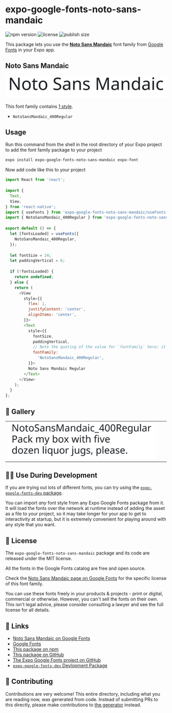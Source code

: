 # expo-google-fonts-noto-sans-mandaic

![npm version](https://flat.badgen.net/npm/v/expo-google-fonts-noto-sans-mandaic)
![license](https://flat.badgen.net/github/license/expo/google-fonts)
![publish size](https://flat.badgen.net/packagephobia/install/expo-google-fonts-noto-sans-mandaic)

This package lets you use the [**Noto Sans Mandaic**](https://fonts.google.com/specimen/Noto+Sans+Mandaic) font family from [Google Fonts](https://fonts.google.com/) in your Expo app.

## Noto Sans Mandaic

![Noto Sans Mandaic](./font-family.png)

This font family contains [1 style](#-gallery).

- `NotoSansMandaic_400Regular`

## Usage

Run this command from the shell in the root directory of your Expo project to add the font family package to your project
```sh
expo install expo-google-fonts-noto-sans-mandaic expo-font
```

Now add code like this to your project
```js
import React from 'react';

import {
  Text,
  View,
} from 'react-native';
import { useFonts } from 'expo-google-fonts-noto-sans-mandaic/useFonts';
import { NotoSansMandaic_400Regular } from 'expo-google-fonts-noto-sans-mandaic/400Regular';

export default () => {
  let [fontsLoaded] = useFonts({
    NotoSansMandaic_400Regular,
  });

  let fontSize = 24;
  let paddingVertical = 6;

  if (!fontsLoaded) {
    return undefined;
  } else {
    return (
      <View
        style={{
          flex: 1,
          justifyContent: 'center',
          alignItems: 'center',
        }}>
        <Text
          style={{
            fontSize,
            paddingVertical,
            // Note the quoting of the value for `fontFamily` here; it expects a string!
            fontFamily:
              'NotoSansMandaic_400Regular',
          }}>
          Noto Sans Mandaic Regular
        </Text>
      </View>
    );
  }
};

```

## 🔡 Gallery


||||
|-|-|-|
|![NotoSansMandaic_400Regular](.//400Regular/NotoSansMandaic_400Regular.ttf.png)||||


## 👩‍💻 Use During Development

If you are trying out lots of different fonts, you can try using the [`expo-google-fonts-dev` package](https://github.com/freeboub/google-fonts/tree/master/font-packages/dev#readme).

You can import *any* font style from any Expo Google Fonts package from it. It will load the fonts
over the network at runtime instead of adding the asset as a file to your project, so it may take longer
for your app to get to interactivity at startup, but it is extremely convenient
for playing around with any style that you want.

## 📖 License

The `expo-google-fonts-noto-sans-mandaic` package and its code are released under the MIT license.

All the fonts in the Google Fonts catalog are free and open source.

Check the [Noto Sans Mandaic page on Google Fonts](https://fonts.google.com/specimen/Noto+Sans+Mandaic) for the specific license of this font family.

You can use these fonts freely in your products & projects - print or digital, commercial or otherwise. However, you can't sell the fonts on their own. This isn't legal advice, please consider consulting a lawyer and see the full license for all details.

## 🔗 Links

- [Noto Sans Mandaic on Google Fonts](https://fonts.google.com/specimen/Noto+Sans+Mandaic)
- [Google Fonts](https://fonts.google.com/)
- [This package on npm](https://www.npmjs.com/package/expo-google-fonts-noto-sans-mandaic)
- [This package on GitHub](https://github.com/freeboub/google-fonts/tree/master/font-packages/noto-sans-mandaic)
- [The Expo Google Fonts project on GitHub](https://github.com/freeboub/google-fonts)
- [`expo-google-fonts-dev` Devlopment Package](https://github.com/freeboub/google-fonts/tree/master/font-packages/dev)

## 🤝 Contributing

Contributions are very welcome! This entire directory, including what you are reading now, was generated from code. Instead of submitting PRs to this directly, please make contributions to [the generator](https://github.com/freeboub/google-fonts/tree/master/packages/generator) instead.
